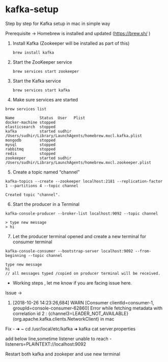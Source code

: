 # kafka-setup
Step by step for Kafka setup in mac in simple way


Prerequisite -> Homebrew is installed and updated (https://brew.sh/ )


1. Install Kafka (Zookeeper will be installed as part of this)
    ```
    brew install kafka
    
    ```

2. Start the ZooKeeper service

    ```
    brew services start zookeeper    
    ```

3. Start the Kafka service

    ```
    brew services start kafka    
    ```
    
4. Make sure services are started

```
brew services list
```

```
Name           Status  User   Plist
docker-machine stopped
elasticsearch  stopped
kafka          started sudhir /Users/sudhir/Library/LaunchAgents/homebrew.mxcl.kafka.plist
mongodb        stopped
mysql          stopped
rabbitmq       stopped
redis          stopped
zookeeper      started sudhir /Users/sudhir/Library/LaunchAgents/homebrew.mxcl.zookeeper.plist

```

5. Create a topic named “channel”

```
kafka-topics --create --zookeeper localhost:2181 --replication-factor 1 --partitions 4 --topic channel

Created topic "channel".

```

6. Start the producer in a Terminal 

```
kafka-console-producer --broker-list localhost:9092 --topic channel

> type new message 
> hi
```

7. Let the producer terminal opened and create a new terminal for consumer terminal 

```
kafka-console-consumer --bootstrap-server localhost:9092 --from-beginning --topic channel

type new message 
hi
// all messages typed /copied on producer terminal will be received.
```


* Working steps , let me know if you are facing issue here. 

Issue ->
1. [2018-10-26 14:23:26,684] WARN [Consumer clientId=consumer-1, groupId=console-consumer-62860] Error while fetching metadata with correlation id 2 : {channel3=LEADER_NOT_AVAILABLE} (org.apache.kafka.clients.NetworkClient) in mac

Fix - 
➜  ~ cd /usr/local/etc/kafka
➜  kafka cat server.properties

add below line,sometime listener unable to reach -
listeners=PLAINTEXT://localhost:9092
 
Restart both kafka and zookeper and use new terminal
